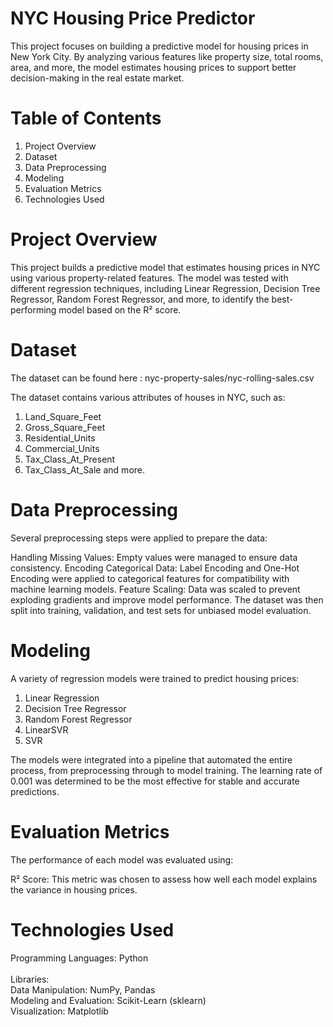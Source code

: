 # NYC Housing Price Predictor
This project focuses on building a predictive model for housing prices in New York City. By analyzing various features like property size, total rooms, area, and more, the model estimates housing prices to support better decision-making in the real estate market.

# Table of Contents
1. Project Overview
2. Dataset
3. Data Preprocessing
4. Modeling
5. Evaluation Metrics
6. Technologies Used

# Project Overview
This project builds a predictive model that estimates housing prices in NYC using various property-related features. The model was tested with different regression techniques, including Linear Regression, Decision Tree Regressor, Random Forest Regressor, and more, to identify the best-performing model based on the R² score.

# Dataset
The dataset can be found here : nyc-property-sales/nyc-rolling-sales.csv

The dataset contains various attributes of houses in NYC, such as:
1. Land_Square_Feet
2. Gross_Square_Feet
3. Residential_Units
4. Commercial_Units
5. Tax_Class_At_Present
6. Tax_Class_At_Sale
and more.


# Data Preprocessing
Several preprocessing steps were applied to prepare the data:

Handling Missing Values: Empty values were managed to ensure data consistency.
Encoding Categorical Data: Label Encoding and One-Hot Encoding were applied to categorical features for compatibility with machine learning models.
Feature Scaling: Data was scaled to prevent exploding gradients and improve model performance.
The dataset was then split into training, validation, and test sets for unbiased model evaluation.

# Modeling
A variety of regression models were trained to predict housing prices:

1. Linear Regression
2. Decision Tree Regressor
3. Random Forest Regressor
4. LinearSVR
5. SVR

The models were integrated into a pipeline that automated the entire process, from preprocessing through to model training. The learning rate of 0.001 was determined to be the most effective for stable and accurate predictions.

# Evaluation Metrics
The performance of each model was evaluated using:

R² Score: This metric was chosen to assess how well each model explains the variance in housing prices.

# Technologies Used
Programming Languages: Python <br/>
<br/>
Libraries: <br/>
Data Manipulation: NumPy, Pandas <br/>
Modeling and Evaluation: Scikit-Learn (sklearn) <br/>
Visualization: Matplotlib <br/>
